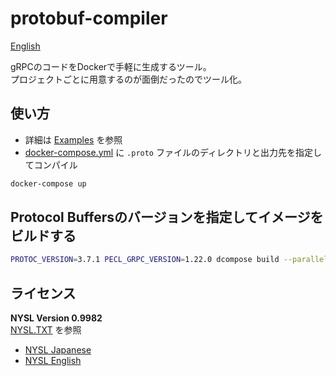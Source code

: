 # protobuf-compiler

[English](https://github.com/mythrnr/protobuf-compiler/blob/master/README.md)

gRPCのコードをDockerで手軽に生成するツール。  
プロジェクトごとに用意するのが面倒だったのでツール化。

## 使い方

- 詳細は [Examples](https://github.com/mythrnr/protobuf-compiler/tree/master/examples) を参照
- [docker-compose.yml](https://github.com/mythrnr/protobuf-compiler/blob/master/examples/docker-compose.yml) に
`.proto` ファイルのディレクトリと出力先を指定してコンパイル

```bash
docker-compose up
```

## Protocol Buffersのバージョンを指定してイメージをビルドする

```bash
PROTOC_VERSION=3.7.1 PECL_GRPC_VERSION=1.22.0 dcompose build --parallel
```

## ライセンス

__NYSL Version 0.9982__  
[NYSL.TXT](https://github.com/mythrnr/protobuf-compiler/blob/master/NYSL.TXT) を参照

- [NYSL Japanese](http://www.kmonos.net/nysl/)
- [NYSL English](http://www.kmonos.net/nysl/index.en.html)
